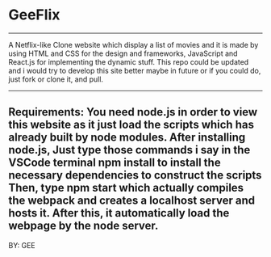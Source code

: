 # GeeFlix
-----------
A Netflix-like Clone website which display a list of movies and it is made by using HTML and CSS for the design and frameworks, JavaScript and React.js for implementing the dynamic stuff. This repo could be updated and i would try to develop this site better maybe in future or if you could do, just fork or clone it, and pull.

-------------------------------------------------------------------------------------------------------------------
Requirements:
You need node.js in order to view this website as it just load the scripts which has already built by node modules.
After installing node.js, Just type those commands i say in the VSCode terminal 
npm install to install the necessary dependencies to construct the scripts
Then, type npm start which actually compiles the webpack and creates a localhost server and hosts it.
After this, it automatically load the webpage by the node server.
-------------------------------------------------------------------------------------------------------------------
BY: GEE
